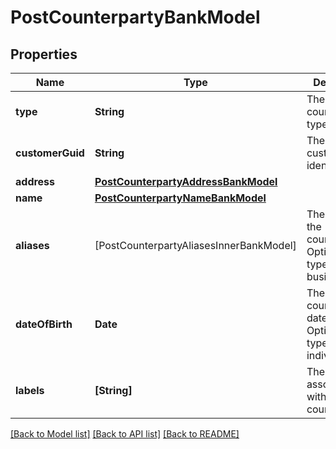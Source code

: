 # PostCounterpartyBankModel

## Properties
Name | Type | Description | Notes
------------ | ------------- | ------------- | -------------
**type** | **String** | The counterparty&#39;s type. | 
**customerGuid** | **String** | The owning customer&#39;s identifier. | [optional] 
**address** | [**PostCounterpartyAddressBankModel**](PostCounterpartyAddressBankModel.md) |  | 
**name** | [**PostCounterpartyNameBankModel**](PostCounterpartyNameBankModel.md) |  | [optional] 
**aliases** | [PostCounterpartyAliasesInnerBankModel] | The aliases of the counterparty. Optional when type is business. | [optional] 
**dateOfBirth** | **Date** | The counterparty&#39;s date of birth. Optional when type is individual. | [optional] 
**labels** | **[String]** | The labels associated with the counterparty. | [optional] 

[[Back to Model list]](../README.md#documentation-for-models) [[Back to API list]](../README.md#documentation-for-api-endpoints) [[Back to README]](../README.md)


